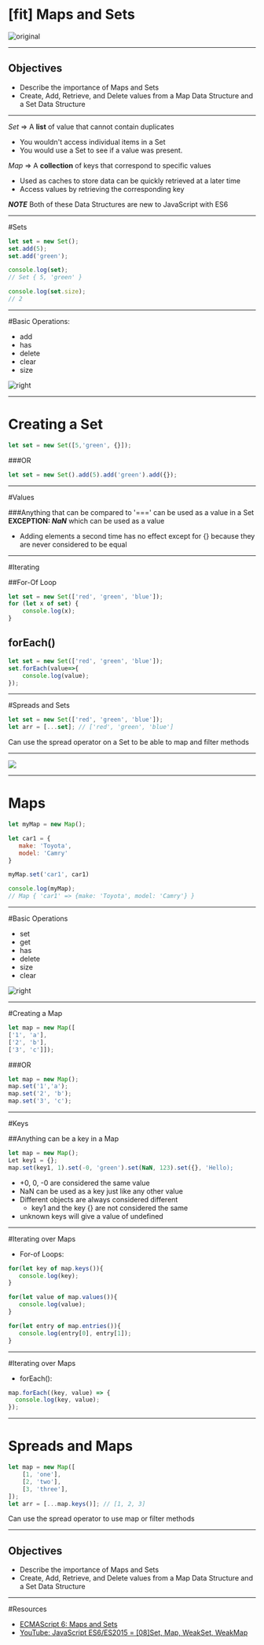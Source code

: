 # [fit] Maps and Sets
![original](https://i.pinimg.com/originals/3f/c1/36/3fc1362b5df0482507d7ceeadf60067c.jpg)

--- 

## Objectives
- Describe the importance of Maps and Sets
- Create, Add, Retrieve, and Delete values from a Map Data Structure and a Set Data Structure


---

_Set_ => A __list__ of value that cannot contain duplicates
+ You wouldn't access individual items in a Set
+ You would use a Set to see if a value was present. 

_Map_ => A __collection__ of keys that correspond to specific values
+ Used as caches to store data can be quickly retrieved at a later time
+ Access values by retrieving the corresponding key

**_NOTE_** Both of these Data Structures are new to JavaScript with ES6

---

#Sets

```javascript
let set = new Set();
set.add(5);
set.add('green');

console.log(set);
// Set { 5, 'green' }

console.log(set.size);
// 2
```

---

#Basic Operations:

- add
- has
- delete
- clear
- size

![right](https://media.giphy.com/media/xUPGcqaVH1cDeKZTBS/giphy.gif)

---

# Creating a Set

```javascript
let set = new Set([5,'green', {}]);
 ```
###OR

```javascript
let set = new Set().add(5).add('green').add({});
```

---

#Values

###Anything that can be compared to '===' can be used as a value in a Set
**EXCEPTION: _NaN_** which can be used as a value

- Adding elements a second time has no effect except for {} because they are never considered to be equal 

---

#Iterating

##For-Of Loop

```javascript
let set = new Set(['red', 'green', 'blue']);
for (let x of set) {
    console.log(x);
}
```
## forEach()

```javascript
let set = new Set(['red', 'green', 'blue']);
set.forEach(value=>{
    console.log(value);
});
```

---

#Spreads and Sets

```javascript
let set = new Set(['red', 'green', 'blue']);
let arr = [...set]; // ['red', 'green', 'blue']
```
Can use the spread operator on a Set to be able to map and filter methods

---

![](https://media.giphy.com/media/ZiFxYxskyeI6I/giphy.gif)

---

# Maps

```javascript
let myMap = new Map();

let car1 = {
   make: 'Toyota',
   model: 'Camry'
}

myMap.set('car1', car1)

console.log(myMap);
// Map { 'car1' => {make: 'Toyota', model: 'Camry'} }
```

---

#Basic Operations

- set
- get
- has
- delete
- size
- clear

![right](https://media.giphy.com/media/BmmfETghGOPrW/giphy.gif)

---

#Creating a Map

```javascript
let map = new Map([
['1', 'a'],
['2', 'b'],
['3', 'c']]);
```
###OR

```javascript
let map = new Map();
map.set('1','a');
map.set('2', 'b');
map.set('3', 'c');
```

---

#Keys

##Anything can be a key in a Map

```javascript
let map = new Map();
Let key1 = {};
map.set(key1, 1).set(-0, 'green').set(NaN, 123).set({}, 'Hello);
```
- +0, 0, -0 are considered the same value
- NaN can be used as a key just like any other value
- Different objects are always considered different
  + key1 and the key {} are not considered the same
- unknown keys will give a value of undefined

---

#Iterating over Maps

- For-of Loops:

```javascript
for(let key of map.keys()){
   console.log(key);
}

for(let value of map.values()){
   console.log(value);
}

for(let entry of map.entries()){
   console.log(entry[0], entry[1]);
}
```
---

#Iterating over Maps
- forEach():

```javascript
map.forEach((key, value) => {
  console.log(key, value);
});
```

---
# Spreads and Maps

```javascript
let map = new Map([
    [1, 'one'],
    [2, 'two'],
    [3, 'three'],
]);
let arr = [...map.keys()]; // [1, 2, 3]
```

Can use the spread operator to use map or filter methods

---

## Objectives
- Describe the importance of Maps and Sets
- Create, Add, Retrieve, and Delete values from a Map Data Structure and a Set Data Structure

---

#Resources

- [ECMAScript 6: Maps and Sets](http://2ality.com/2015/01/es6-maps-sets.html)
- [YouTube: JavaScript ES6/ES2015 = [08]Set, Map, WeakSet, WeakMap](https://youtu.be/ycohYSx5h9w)

